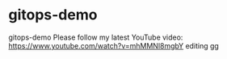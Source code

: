 # gitops-demo
gitops-demo
Please follow my latest YouTube video: https://www.youtube.com/watch?v=mhMMNl8mgbY
editing 
gg
 
   
 
 
